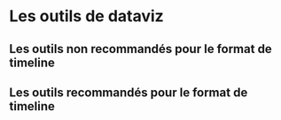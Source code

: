 # Les outils de dataviz

## Les outils non recommandés pour le format de timeline


## Les outils recommandés pour le format de timeline
